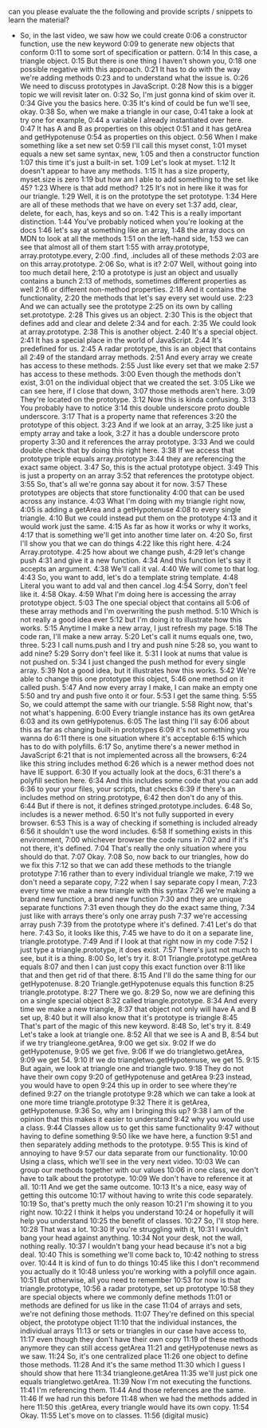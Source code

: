 can you please evaluate the the following and provide scripts / snippets to learn the material? 


- So, in the last video, we saw how we could create
0:06
a constructor function, use the new keyword
0:09
to generate new objects that conform
0:11
to some sort of specification or pattern.
0:14
In this case, a triangle object.
0:15
But there is one thing I haven't shown you,
0:18
one possible negative with this approach.
0:21
It has to do with the way we're adding methods
0:23
and to understand what the issue is.
0:26
We need to discuss prototypes in JavaScript.
0:28
Now this is a bigger topic we will revisit later on.
0:32
So, I'm just gonna kind of skim over it.
0:34
Give you the basics here.
0:35
It's kind of could be fun we'll see, okay.
0:38
So, when we make a triangle in our case,
0:41
take a look at try one for example,
0:44
a variable I already instantiated over here.
0:47
It has A and B as properties on this object
0:51
and it has getArea and getHypotenuse
0:54
as properties on this object.
0:56
When I make something like a set new set
0:59
I'll call this myset const,
1:01
myset equals a new set same syntax, new,
1:05
and then a constructor function
1:07
this time it's just a built-in set.
1:09
Let's look at myset.
1:12
It doesn't appear to have any methods.
1:15
It has a size property, myset.size is zero
1:19
but how am I able to add something to the set like 45?
1:23
Where is that add method?
1:25
It's not in here like it was for our triangle.
1:29
Well, it is on the prototype the set prototype.
1:34
Here are all of these methods that we have on every set
1:37
add, clear, delete, for each, has, keys and so on.
1:42
This is a really important distinction.
1:44
You've probably noticed when you're looking at the docs
1:46
let's say at something like an array,
1:48
the array docs on MDN to look at all the methods
1:51
on the left-hand side,
1:53
we can see that almost all of them start
1:55
with array.prototype, array.prototype.every,
2:00
.find, .includes all of these methods
2:03
are on this array.prototype.
2:06
So, what is it?
2:07
Well, without going into too much detail here,
2:10
a prototype is just an object and usually contains a bunch
2:13
of methods, sometimes different properties as well
2:16
or different non-method properties.
2:18
And it contains the functionality,
2:20
the methods that let's say every set would use.
2:23
And we can actually see the prototype
2:25
on its own by calling set.prototype.
2:28
This gives us an object.
2:30
This is the object that defines add and clear and delete
2:34
and for each.
2:35
We could look at array.prototype.
2:38
This is another object.
2:40
It's a special object.
2:41
It has a special place in the world of JavaScript.
2:44
It's predefined for us.
2:45
A radar prototype, this is an object that contains all
2:49
of the standard array methods.
2:51
And every array we create has access to these methods.
2:55
Just like every set that we make
2:57
has access to these methods.
3:00
Even though the methods don't exist,
3:01
on the individual object that we created the set.
3:05
Like we can see here, if I close that down,
3:07
those methods aren't here.
3:09
They're located on the prototype.
3:12
Now this is kinda confusing.
3:13
You probably have to notice
3:14
this double underscore proto double underscore.
3:17
That is a property name that references
3:20
the prototype of this object.
3:23
And if we look at an array,
3:25
like just a empty array and take a look,
3:27
it has a double underscore proto property
3:30
and it references the array prototype.
3:33
And we could double check that by doing this right here.
3:38
If we access that prototype triple equals array.prototype
3:44
they are referencing the exact same object.
3:47
So, this is the actual prototype object.
3:49
This is just a property on an array
3:52
that references the prototype object.
3:55
So, that's all we're gonna say about it for now.
3:57
These prototypes are objects that store functionality
4:00
that can be used across any instance.
4:03
What I'm doing with my triangle right now,
4:05
is adding a getArea and a getHypotenuse
4:08
to every single triangle.
4:10
But we could instead put them on the prototype
4:13
and it would work just the same.
4:15
As far as how it works or why it works,
4:17
that is something we'll get into another time later on.
4:20
So, first I'll show you that we can do things
4:22
like this right here.
4:24
Array.prototype.
4:25
how about we change push,
4:29
let's change push
4:31
and give it a new function.
4:34
And this function let's say it accepts an argument.
4:38
We'll call it val.
4:40
We will come to that log.
4:43
So, you want to add, let's do a template string template.
4:48
Literal you want to add val and then cancel .log
4:54
Sorry, don't feel like it.
4:58
Okay.
4:59
What I'm doing here is accessing the array prototype object.
5:03
The one special object that contains all
5:06
of these array methods and I'm overwriting the push method.
5:10
Which is not really a good idea ever
5:12
but I'm doing it to illustrate how this works.
5:15
Anytime I make a new array, I just refresh my page.
5:18
The code ran, I'll make a new array.
5:20
Let's call it nums equals one, two, three.
5:23
I call nums.push and I try and push nine
5:28
so, you want to add nine?
5:29
Sorry don't feel like it.
5:31
I look at nums that value is not pushed on.
5:34
I just changed the push method for every single array.
5:39
Not a good idea, but it illustrates how this works.
5:42
We're able to change this one prototype this object,
5:46
one method on it called push.
5:47
And now every array I make, I can make an empty one
5:50
and try and push five onto it or four.
5:53
I get the same thing.
5:55
So, we could attempt the same with our triangle.
5:58
Right now, that's not what's happening.
6:00
Every triangle instance has its own getArea
6:03
and its own getHypotenus.
6:05
The last thing I'll say
6:06
about this as far as changing built-in prototypes
6:09
it's not something you wanna do
6:11
there is one situation where it's acceptable
6:15
which has to do with polyfills.
6:17
So, anytime there's a newer method in JavaScript
6:21
that is not implemented across all the browsers,
6:24
like this string includes method
6:26
which is a newer method does not have IE support.
6:30
If you actually look at the docs,
6:31
there's a polyfill section here.
6:34
And this includes some code that you can add
6:36
to your your files, your scripts, that checks
6:39
if there's an includes method on string.prototype,
6:42
then don't do any of this.
6:44
But if there is not, it defines stringed.prototype.includes.
6:48
So, includes is a newer method.
6:50
It's not fully supported in every browser.
6:53
This is a way of checking if something is included already
6:56
it shouldn't use the word includes.
6:58
If something exists in this environment,
7:00
whichever browser the code runs in
7:02
and if it's not there, it's defined.
7:04
That's really the only situation where you should do that.
7:07
Okay.
7:08
So, now back to our triangles, how do we fix this
7:12
so that we can add these methods to the triangle prototype
7:16
rather than to every individual triangle we make,
7:19
we don't need a separate copy,
7:22
when I say separate copy I mean,
7:23
every time we make a new triangle with this syntax
7:26
we're making a brand new function, a brand new function
7:30
and they are unique separate functions
7:31
even though they do the exact same thing,
7:34
just like with arrays there's only one array push
7:37
we're accessing array push
7:39
from the prototype where it's defined.
7:41
Let's do that here.
7:43
So, it looks like this,
7:45
we have to do it on a separate line, triangle.prototype.
7:49
And if I look at that right now in my code
7:52
I just type a triangle.prototype, it does exist.
7:57
There's just not much to see, but it is a thing.
8:00
So, let's try it.
8:01
Triangle.prototype.getArea equals
8:07
and then I can just copy this exact function over
8:11
like that and then get rid of that there.
8:15
And I'll do the same thing for our getHypotenuse.
8:20
Triangle.getHypotenuse equals this function
8:25
triangle.prototype.
8:27
There we go.
8:29
So, now we are defining this on a single special object
8:32
called triangle.prototype.
8:34
And every time we make a new triangle,
8:37
that object not only will have A and B set up,
8:40
but it will also know that it's prototype is triangle
8:45
That's part of the magic of this new keyword.
8:48
So, let's try it.
8:49
Let's take a look at triangle one.
8:52
All that we see is A and B,
8:54
but if we try triangleone.getArea,
9:00
we get six.
9:02
If we do getHypotenuse,
9:05
we get five.
9:06
If we do triangletwo.getArea,
9:09
we get 54.
9:10
If we do triangletwo.getHypotenuse, we get 15.
9:15
But again, we look at triangle one and triangle two.
9:18
They do not have their own copy
9:20
of getHypotenuse and getArea
9:23
instead, you would have to open
9:24
this up in order to see where they're defined
9:27
on the triangle prototype
9:28
which we can take a look at one more time triangle.prototype
9:32
There it is getArea, getHypotenuse.
9:36
So, why am I bringing this up?
9:38
I am of the opinion that this makes it easier to understand
9:42
why you would use a class.
9:44
Classes allow us to get this same functionality
9:47
without having to define something
9:50
like we have here, a function
9:51
and then separately adding methods to the prototype.
9:55
This is kind of annoying to have
9:57
our data separate from our functionality.
10:00
Using a class, which we'll see in the very next video.
10:03
We can group our methods together with our values
10:06
in one class, we don't have to talk about the prototype.
10:09
We don't have to reference it at all.
10:11
And we get the same outcome.
10:13
It's a nice, easy way of getting this outcome
10:17
without having to write this code separately.
10:19
So, that's pretty much the only reason
10:21
I'm showing it to you right now.
10:22
I think it helps you understand
10:24
or hopefully it will help you understand
10:25
the benefit of classes.
10:27
So, I'll stop here.
10:28
That was a lot.
10:30
If you're struggling with it,
10:31
I wouldn't bang your head against anything.
10:34
Not your desk, not the wall, nothing really.
10:37
I wouldn't bang your head because it's not a big deal.
10:40
This is something we'll come back to,
10:42
nothing to stress over.
10:44
It is kind of fun to do things
10:45
like this I don't recommend you actually do it
10:48
unless you're working with a polyfill once again.
10:51
But otherwise, all you need to remember
10:53
for now is that triangle.prototype,
10:56
a radar prototype, set up prototype
10:58
they are special objects where we commonly define methods
11:01
or methods are defined for us like in the case
11:04
of arrays and sets, we're not defining those methods.
11:07
They're defined on this special object, the prototype object
11:10
that the individual instances, the individual arrays
11:13
or sets or triangles in our case have access to,
11:17
even though they don't have their own copy
11:19
of these methods anymore they can still access getArea
11:21
and getHypotenuse news as we saw.
11:24
So, it's one centralized place
11:26
one object to define those methods.
11:28
And it's the same method
11:30
which I guess I should show that here
11:34
triangleone.getArea
11:35
we'll just pick one equals triangletwo.getArea.
11:39
Now I'm not executing the functions.
11:41
I'm referencing them.
11:44
And those references are the same.
11:46
If we had run this before
11:48
when we had the methods added in here
11:50
this .getArea, every triangle would have its own copy.
11:54
Okay.
11:55
Let's move on to classes.
11:56
(digital music)